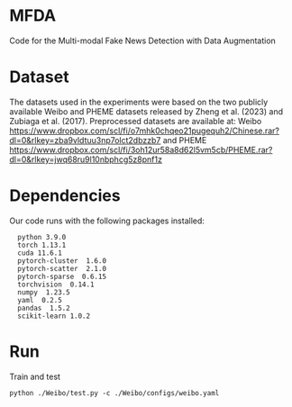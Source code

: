 # MFDA 
  Code for the Multi-modal Fake News Detection with Data Augmentation
# Dataset
  The datasets used in the experiments were based on the two publicly available Weibo and PHEME datasets released by Zheng et al. (2023) and Zubiaga et al. (2017).
  Preprocessed datasets are available at: Weibo https://www.dropbox.com/scl/fi/o7mhk0chqeo21pugequh2/Chinese.rar?dl=0&rlkey=zba9vldtuu3np7olct2dbzzb7 and PHEME https://www.dropbox.com/scl/fi/3oh12ur58a8d62l5vm5cb/PHEME.rar?dl=0&rlkey=jwq68ru9l10nbphcg5z8pnf1z
# Dependencies
  Our code runs with the following packages installed:
  ```
    python 3.9.0
    torch 1.13.1
	cuda 11.6.1
	pytorch-cluster  1.6.0             
	pytorch-scatter  2.1.0          
	pytorch-sparse  0.6.15
	torchvision  0.14.1	
	numpy  1.23.5
	yaml  0.2.5
	pandas  1.5.2
    scikit-learn 1.0.2
 ```
 # Run
 Train and test
 ```
 python ./Weibo/test.py -c ./Weibo/configs/weibo.yaml
 ```

